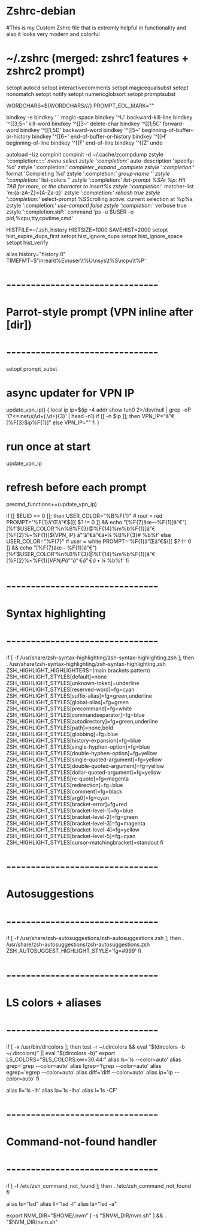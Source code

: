 # Zshrc-debian
#This is my Custom Zshrc file that is extremly helpful in functionality and also it looks very modern and colorful

# ~/.zshrc (merged: zshrc1 features + zshrc2 prompt)

setopt autocd
setopt interactivecomments
setopt magicequalsubst
setopt nonomatch
setopt notify
setopt numericglobsort
setopt promptsubst

WORDCHARS=${WORDCHARS//\/}
PROMPT_EOL_MARK=""

bindkey -e
bindkey ' ' magic-space
bindkey '^U' backward-kill-line
bindkey '^[[3;5~' kill-word
bindkey '^[[3~' delete-char
bindkey '^[[1;5C' forward-word
bindkey '^[[1;5D' backward-word
bindkey '^[[5~' beginning-of-buffer-or-history
bindkey '^[[6~' end-of-buffer-or-history
bindkey '^[[H' beginning-of-line
bindkey '^[[F' end-of-line
bindkey '^[[Z' undo

autoload -Uz compinit
compinit -d ~/.cache/zcompdump
zstyle ':completion:*:*:*:*:*' menu select
zstyle ':completion:*' auto-description 'specify: %d'
zstyle ':completion:*' completer _expand _complete
zstyle ':completion:*' format 'Completing %d'
zstyle ':completion:*' group-name ''
zstyle ':completion:*' list-colors ''
zstyle ':completion:*' list-prompt %SAt %p: Hit TAB for more, or the character to insert%s
zstyle ':completion:*' matcher-list 'm:{a-zA-Z}={A-Za-z}'
zstyle ':completion:*' rehash true
zstyle ':completion:*' select-prompt %SScrolling active: current selection at %p%s
zstyle ':completion:*' use-compctl false
zstyle ':completion:*' verbose true
zstyle ':completion:*:kill:*' command 'ps -u $USER -o pid,%cpu,tty,cputime,cmd'

HISTFILE=~/.zsh_history
HISTSIZE=1000
SAVEHIST=2000
setopt hist_expire_dups_first
setopt hist_ignore_dups
setopt hist_ignore_space
setopt hist_verify

alias history="history 0"
TIMEFMT=$'\nreal\t%E\nuser\t%U\nsys\t%S\ncpu\t%P'

# -------------------------------
# Parrot-style prompt (VPN inline after [dir])
# -------------------------------
setopt prompt_subst

# async updater for VPN IP
update_vpn_ip() {
  local ip
  ip=$(ip -4 addr show tun0 2>/dev/null | grep -oP '(?<=inet\s)\d+(\.\d+){3}' | head -n1)
  if [[ -n $ip ]]; then
    VPN_IP="â”€[%F{3}$ip%F{1}]"
  else
    VPN_IP=""
  fi
}
# run once at start
update_vpn_ip
# refresh before each prompt
precmd_functions+=(update_vpn_ip)

if [[ $EUID == 0 ]]; then
  USER_COLOR="%B%F{1}"   # root = red
  PROMPT='%F{1}â”Œâ”€$([[ $? != 0 ]] && echo "[%F{7}âœ—%F{1}]â”€")[%f'$USER_COLOR'%n%B%F{3}@%F{14}%m%b%F{1}]â”€[%F{2}%~%F{1}]${VPN_IP}
â””â”€â”€â•¼ %B%F{3}# %b%f'
else
  USER_COLOR="%F{7}"     # user = white
  PROMPT='%F{1}â”Œâ”€$([[ $? != 0 ]] && echo "[%F{7}âœ—%F{1}]â”€")[%f'$USER_COLOR'%n%B%F{3}@%F{14}%m%b%F{1}]â”€[%F{2}%~%F{1}]${VPN_IP}
â””â”€â”€â•¼ %B%F{3}$ %b%f'
fi


# -------------------------------
# Syntax highlighting
# -------------------------------
if [ -f /usr/share/zsh-syntax-highlighting/zsh-syntax-highlighting.zsh ]; then
    . /usr/share/zsh-syntax-highlighting/zsh-syntax-highlighting.zsh
    ZSH_HIGHLIGHT_HIGHLIGHTERS=(main brackets pattern)
    ZSH_HIGHLIGHT_STYLES[default]=none
    ZSH_HIGHLIGHT_STYLES[unknown-token]=underline
    ZSH_HIGHLIGHT_STYLES[reserved-word]=fg=cyan
    ZSH_HIGHLIGHT_STYLES[suffix-alias]=fg=green,underline
    ZSH_HIGHLIGHT_STYLES[global-alias]=fg=green
    ZSH_HIGHLIGHT_STYLES[precommand]=fg=white
    ZSH_HIGHLIGHT_STYLES[commandseparator]=fg=blue
    ZSH_HIGHLIGHT_STYLES[autodirectory]=fg=green,underline
    ZSH_HIGHLIGHT_STYLES[path]=none,bold
    ZSH_HIGHLIGHT_STYLES[globbing]=fg=blue
    ZSH_HIGHLIGHT_STYLES[history-expansion]=fg=blue
    ZSH_HIGHLIGHT_STYLES[single-hyphen-option]=fg=blue
    ZSH_HIGHLIGHT_STYLES[double-hyphen-option]=fg=yellow
    ZSH_HIGHLIGHT_STYLES[single-quoted-argument]=fg=yellow
    ZSH_HIGHLIGHT_STYLES[double-quoted-argument]=fg=yellow
    ZSH_HIGHLIGHT_STYLES[dollar-quoted-argument]=fg=yellow
    ZSH_HIGHLIGHT_STYLES[rc-quote]=fg=magenta
    ZSH_HIGHLIGHT_STYLES[redirection]=fg=blue
    ZSH_HIGHLIGHT_STYLES[comment]=fg=black
    ZSH_HIGHLIGHT_STYLES[arg0]=fg=cyan
    ZSH_HIGHLIGHT_STYLES[bracket-error]=fg=red
    ZSH_HIGHLIGHT_STYLES[bracket-level-1]=fg=blue
    ZSH_HIGHLIGHT_STYLES[bracket-level-2]=fg=green
    ZSH_HIGHLIGHT_STYLES[bracket-level-3]=fg=magenta
    ZSH_HIGHLIGHT_STYLES[bracket-level-4]=fg=yellow
    ZSH_HIGHLIGHT_STYLES[bracket-level-5]=fg=cyan
    ZSH_HIGHLIGHT_STYLES[cursor-matchingbracket]=standout
fi

# -------------------------------
# Autosuggestions
# -------------------------------
if [ -f /usr/share/zsh-autosuggestions/zsh-autosuggestions.zsh ]; then
    . /usr/share/zsh-autosuggestions/zsh-autosuggestions.zsh
    ZSH_AUTOSUGGEST_HIGHLIGHT_STYLE='fg=#999'
fi

# -------------------------------
# LS colors + aliases
# -------------------------------
if [ -x /usr/bin/dircolors ]; then
    test -r ~/.dircolors && eval "$(dircolors -b ~/.dircolors)" || eval "$(dircolors -b)"
    export LS_COLORS="$LS_COLORS:ow=30;44:"
    alias ls='ls --color=auto'
    alias grep='grep --color=auto'
    alias fgrep='fgrep --color=auto'
    alias egrep='egrep --color=auto'
    alias diff='diff --color=auto'
    alias ip='ip --color=auto'
fi

alias ll='ls -lh'
alias la='ls -lha'
alias l='ls -CF'

# -------------------------------
# Command-not-found handler
# -------------------------------
if [ -f /etc/zsh_command_not_found ]; then
    . /etc/zsh_command_not_found
fi

alias ls="lsd"
alias ll="lsd -l"
alias la="lsd -a"

export NVM_DIR="$HOME/.nvm"
[ -s "$NVM_DIR/nvm.sh" ] && \. "$NVM_DIR/nvm.sh"


